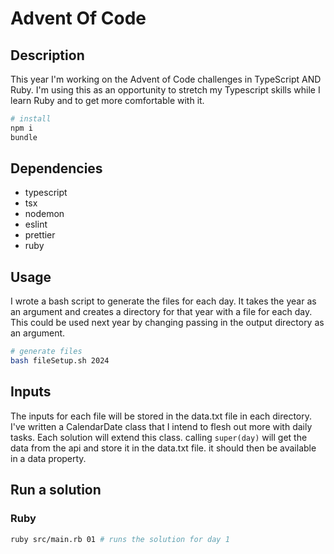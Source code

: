 # Advent Of Code

## Description

This year I'm working on the Advent of Code challenges in TypeScript AND Ruby. I'm using this as an opportunity to stretch my Typescript skills while I learn Ruby and to get more comfortable with it.

```bash
# install
npm i
bundle
```

## Dependencies

- typescript
- tsx
- nodemon
- eslint
- prettier
- ruby

## Usage

I wrote a bash script to generate the files for each day. It takes the year as an argument and creates a directory for that year with a file for each day. This could be used next year by changing passing in the output directory as an argument.

```bash
# generate files
bash fileSetup.sh 2024
```

## Inputs

The inputs for each file will be stored in the data.txt file in each directory. I've written a CalendarDate class that I intend to flesh out more with daily tasks. Each solution will extend this class. calling `super(day)` will get the data from the api and store it in the data.txt file. it should then be available in a data property.

## Run a solution

### Ruby

```bash
ruby src/main.rb 01 # runs the solution for day 1
```
